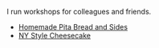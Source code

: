 I run workshops for colleagues and friends.

* [Homemade Pita Bread and Sides](./workshops/homemade-pita-and-sides.md)
* [NY Style Cheesecake](./workshops/ny-cheesecake.md)